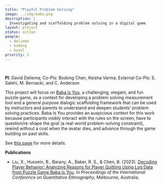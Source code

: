 ```yaml
---
title: "Playful Problem Solving"
image: ../img/baba.png
description: | 
  Investigating and scaffolding problem solving in a digital game
layout: project
status: active
people:
  - deliema
  - bodong
  - basel
priority: 2
---
```


<br />

**PI**: David Deliema; Co-PIs: Bodong Chen, Keisha Varma; External Co-PIs: S. Salehi, M. Bernacki, and C. Anderson


This project will focus on [Baba is You](https://hempuli.com/baba/), a challenging, elegant, and fun puzzle game, as a context for developing a problem solving measurement tool and a general purpose dialogic scaffolding framework that can be used by instructors and parents to understand and deepen students’ problem solving practices. Baba Is You provides an auspicious context for this work because participants visibly interact with the rules on the screen, have to question/re-shape the goal (a real-world problem-solving constraint), rewind without a cost when the avatar dies, and advance through the game building on past skills.


See [this page](http://www.david-deliema.com/debugging) for more details. 

**Publications**

- Liu, X., Hussein, B., Barany, A., Baker, R. S., & Chen, B. (2023). [Decoding Player Behavior: Analyzing Reasons for Player Quitting Using Log Data from Puzzle Game Baba Is You](https://learninganalytics.upenn.edu/ryanbaker/ICQE23_paper_25.pdf). In *Proceedings of the International Conference on Quantitative Ethnography*, Melbourne, Australia.

